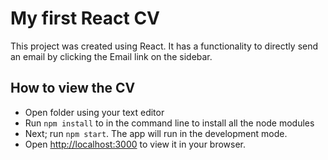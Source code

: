 # My first React CV

This project was created using React. It has a functionality to directly send an email by clicking the Email link on the sidebar.

## How to view the CV

- Open folder using your text editor
- Run `npm install` to in the command line to install all the node modules
- Next; run `npm start`. The app will run in the development mode.
- Open [http://localhost:3000](http://localhost:3000) to view it in your browser.

